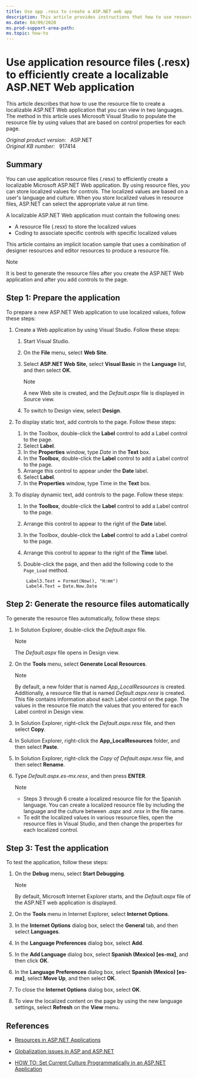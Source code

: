 ```yaml
---
title: Use app .resx to create a ASP.NET web app
description: This article provides instructions that how to use resource files (.resx) to efficiently create a localizable ASP.NET Web application.
ms.date: 04/09/2020
ms.prod-support-area-path: 
ms.topic: how-to
---
```

# Use application resource files (.resx) to efficiently create a localizable ASP.NET Web application

This article describes that how to use the resource file to create a localizable ASP.NET Web application that you can view in two languages. The method in this article uses Microsoft Visual Studio to populate the resource file by using values that are based on control properties for each page.

_Original product version:_ &nbsp; ASP.NET  
_Original KB number:_ &nbsp; 917414

## Summary

You can use application resource files (.resx) to efficiently create a localizable Microsoft ASP.NET Web application. By using resource files, you can store localized values for controls. The localized values are based on a user's language and culture. When you store localized values in resource files, ASP.NET can select the appropriate value at run time.

A localizable ASP.NET Web application must contain the following ones:

- A resource file (.resx) to store the localized values
- Coding to associate specific controls with specific localized values

This article contains an implicit location sample that uses a combination of designer resources and editor resources to produce a resource file.

> [!NOTE]
> It is best to generate the resource files after you create the ASP.NET Web application and after you add controls to the page.

## Step 1: Prepare the application

To prepare a new ASP.NET Web application to use localized values, follow these steps:

1. Create a Web application by using Visual Studio. Follow these steps:
    1. Start Visual Studio.
    2. On the **File** menu, select **Web Site**.
    3. Select **ASP.NET Web Site**, select **Visual Basic** in the **Language** list, and then select **OK**.
  
        > [!NOTE]
        > A new Web site is created, and the *Default.aspx* file is displayed in Source view.

    4. To switch to Design view, select **Design**.

2. To display static text, add controls to the page. Follow these steps:
    1. In the Toolbox, double-click the **Label** control to add a Label control to the page.
    2. Select **Label**.
    3. In the **Properties** window, type *Date* in the **Text** box.
    4. In the **Toolbox**, double-click the **Label** control to add a Label control to the page.
    5. Arrange this control to appear under the **Date** label.
    6. Select **Label**.
    7. In the **Properties** window, type Time in the **Text** box.

3. To display dynamic text, add controls to the page. Follow these steps:
    1. In the **Toolbox**, double-click the **Label** control to add a Label control to the page.
    2. Arrange this control to appear to the right of the **Date** label.
    3. In the Toolbox, double-click the **Label** control to add a Label control to the page.
    4. Arrange this control to appear to the right of the **Time** label.
    5. Double-click the page, and then add the following code to the `Page_Load` method.

        ```aspx-vb
         Label3.Text = Format(Now(), "H:mm")
         Label4.Text = Date.Now.Date
        ```

## Step 2: Generate the resource files automatically

To generate the resource files automatically, follow these steps:

1. In Solution Explorer, double-click the *Default.aspx* file.

    > [!NOTE]
    > The *Default.aspx* file opens in Design view.

2. On the **Tools** menu, select **Generate Local Resources**.

    > [!NOTE]
    > By default, a new folder that is named *App_LocalResources* is created. Additionally, a resource file that is named *Default.aspx.resx* is created. This file contains information about each Label control on the page. The values in the resource file match the values that you entered for each Label control in Design view.

3. In Solution Explorer, right-click the *Default.aspx.resx* file, and then select **Copy**.

4. In Solution Explorer, right-click the **App_LocalResources** folder, and then select **Paste**.

5. In Solution Explorer, right-click the *Copy of Default.aspx.resx* file, and then select **Rename**.

6. Type *Default.aspx.es-mx.resx*, and then press **ENTER**.

    > [!NOTE]
    > - Steps 3 through 6 create a localized resource file for the Spanish language. You can create a localized resource file by including the language and the culture between *.aspx* and *.resx* in the file name.
    > - To edit the localized values in various resource files, open the resource files in Visual Studio, and then change the properties for each localized control.

## Step 3: Test the application

To test the application, follow these steps:

1. On the **Debug** menu, select **Start Debugging**.

    > [!NOTE]
    > By default, Microsoft Internet Explorer starts, and the *Default.aspx* file of the ASP.NET web application is displayed.

2. On the **Tools** menu in Internet Explorer, select **Internet Options**.

3. In the **Internet Options** dialog box, select the **General** tab, and then select **Languages**.

4. In the **Language Preferences** dialog box, select **Add**.

5. In the **Add Language** dialog box, select **Spanish (Mexico) [es-mx]**, and then click **OK**.

6. In the **Language Preferences** dialog box, select **Spanish (Mexico) [es-mx]**, select **Move Up**, and then select **OK**.

7. To close the **Internet Options** dialog box, select **OK**.

8. To view the localized content on the page by using the new language settings, select **Refresh** on the **View** menu.

## References

- [Resources in ASP.NET Applications](/previous-versions/dotnet/netframework-1.1/1ztca10y(v=vs.71))

- [Globalization issues in ASP and ASP.NET](https://support.microsoft.com/help/893663)

- [HOW TO: Set Current Culture Programmatically in an ASP.NET Application](https://support.microsoft.com/help/306162)
